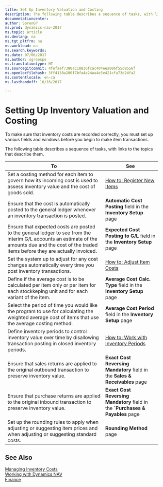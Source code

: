 ```yaml
---
title: Set Up Inventory Valuation and Costing
description: The following table describes a sequence of tasks, with links to the topics that describe them.
documentationcenter: 
author: SorenGP
ms.prod: dynamics-nav-2017
ms.topic: article
ms.devlang: na
ms.tgt_pltfrm: na
ms.workload: na
ms.search.keywords: 
ms.date: 07/06/2017
ms.author: sgroespe
ms.translationtype: HT
ms.sourcegitcommit: 4fefaef7380ac10836fcac404eea006f55d8556f
ms.openlocfilehash: 3ff4138a200f7bfa4e24aa4e5e421cfa73d24fa2
ms.contentlocale: en-ca
ms.lasthandoff: 10/16/2017

---
```

# <a name="setting-up-inventory-valuation-and-costing"></a>Setting Up Inventory Valuation and Costing
To make sure that inventory costs are recorded correctly, you must set up various fields and windows before you begin to make item transactions.

The following table describes a sequence of tasks, with links to the topics that describe them.

|**To**|**See**|  
|------------|-------------|  
|Set a costing method for each item to govern how its incoming cost is used to assess inventory value and the cost of goods sold.|[How to: Register New Items](inventory-how-register-new-items.md)|  
|Ensure that the cost is automatically posted to the general ledger whenever an inventory transaction is posted.|**Automatic Cost Posting** field in the **Inventory Setup** page|  
|Ensure that expected costs are posted to the general ledger to see from the interim G/L accounts an estimate of the amounts due and the cost of the traded items before they are actually invoiced.|**Expected Cost Posting to G/L** field in the **Inventory Setup** page|  
|Set the system up to adjust for any cost changes automatically every time you post inventory transactions.|[How to: Adjust Item Costs](inventory-how-adjust-item-costs.md)|  
|Define if the average cost is to be calculated per item only or per item for each stockkeping unit and for each variant of the item.|**Average Cost Calc. Type** field in the **Inventory Setup** page|  
|Select the period of time you would like the program to use for calculating the weighted average cost of items that use the average costing method.|**Average Cost Period** field in the **Inventory Setup** page|  
|Define inventory periods to control inventory value over time by disallowing transaction posting in closed inventory periods.|[How to: Work with Inventory Periods](finance-how-to-work-with-inventory-periods.md)|  
|Ensure that sales returns are applied to the original outbound transaction to preserve inventory value.|**Exact Cost Reversing Mandatory** field in the **Sales & Receivables** page|  
|Ensure that purchase returns are applied to the original inbound transaction to preserve inventory value.|**Exact Cost Reversing Mandatory** field in the **´Purchases & Payables** page|
|Set up the rounding rules to apply when adjusting or suggesting item prices and when adjusting or suggesting standard costs.|**Rounding Method** page|  

## <a name="see-also"></a>See Also  
[Managing Inventory Costs](finance-manage-inventory-costs.md)  
[Working with Dynamics NAV](ui-work-product.md)  
[Finance](finance.md)  

